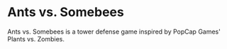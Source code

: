 # Ants vs. Somebees
Ants vs. Somebees is a tower defense game inspired by PopCap Games' Plants vs. Zombies.
